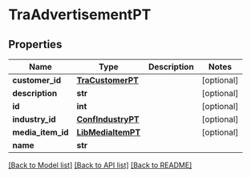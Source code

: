 # TraAdvertisementPT

## Properties
Name | Type | Description | Notes
------------ | ------------- | ------------- | -------------
**customer_id** | [**TraCustomerPT**](TraCustomerPT.md) |  | [optional] 
**description** | **str** |  | [optional] 
**id** | **int** |  | [optional] 
**industry_id** | [**ConfIndustryPT**](ConfIndustryPT.md) |  | [optional] 
**media_item_id** | [**LibMediaItemPT**](LibMediaItemPT.md) |  | [optional] 
**name** | **str** |  | 

[[Back to Model list]](../README.md#documentation-for-models) [[Back to API list]](../README.md#documentation-for-api-endpoints) [[Back to README]](../README.md)


